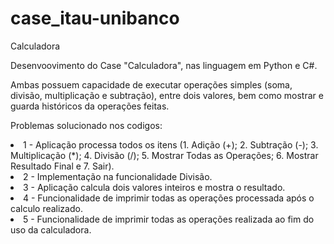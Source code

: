 # case_itau-unibanco

Calculadora

Desenvoovimento do Case "Calculadora", nas linguagem em Python e C#. 

Ambas possuem capacidade de executar operações simples (soma, divisão, multiplicação e subtração), entre dois valores, bem como mostrar e guarda históricos da operações feitas. 

Problemas solucionado nos codigos:

<li> 1 - Aplicação processa todos os itens (1. Adição (+); 2. Subtração (-); 3. Multiplicação (*); 4. Divisão (/); 5. Mostrar Todas as Operações; 6. Mostrar Resultado Final e 7. Sair).</li>
<li> 2 - Implementação na funcionalidade Divisão.</li>
<li> 3 - Aplicação calcula dois valores inteiros e mostra o resultado.</li>
<li> 4 - Funcionalidade de imprimir todas as operações processada após o calculo realizado.</li>
<li> 5 - Funcionalidade de imprimir todas as operações realizada ao fim do uso da calculadora.</li>
